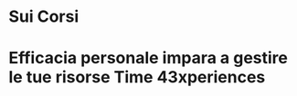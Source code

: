 # Sui Corsi 

# Efficacia personale impara a gestire le tue risorse Time 43xperiences 
<!--stackedit_data:
eyJoaXN0b3J5IjpbMTIxOTE5MDU3LDE4NDE5NjE3MTRdfQ==
-->